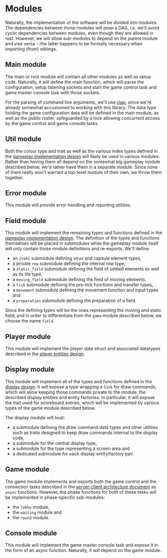 # Modules

Naturally, the implementation of the software will be divided into modules. The
dependencies between those modules will pose a DAG, i.e. we'll avoid cyclic
dependencies between modules, even though they are allowed in rust. However, we
will allow sub-modules to depend on the parent module and vise versa --the
latter happens to be formally necessary when importing (from) siblings.


## Main module

The main or root module will contain all other modules as well as setup code.
Naturally, it will define the main function, which will parse the configuration,
setup listening sockets and start the game control task and game master console
task with those sockets.

For the parsing of command line arguments, we'll use [clap](https://clap.rs/),
since we're already somewhat accustomed to working with this library. The data
type holding the game configuration data will be defined in the main module, as
well as the public roster, safeguarded by a lock allowing concurrent access by
the game control and game console tasks.


## Util module

Both the colour type and trait as well as the various index types defined in the
[gameplay implementation design](Gameplay.md) will likely be used in various
modules. Rather than having them all depend on the somewhat big gameplay module
described below, we'd rather have them in a separate module. Since none of them
really won't warrant a top-level module of their own, we throw them together.


## Error module

This module will provide error handling and reporting utilities.


## Field module

This module will implement the remaining types and functions defined in the
[gameplay implementation design](Gameplay.md). The definition of the types and
functions themselves will be placed in submodules while the gameplay module
itself will only contain those module definitions and re-exports. We'll define:

 * an `items` submodule defining virus and capsule element types,
 * a private `row` submodule defining the internal row type,
 * a `static_field` submodule defining the field of settled elements as well as
   its tile type,
 * a `moving_field` submodule defining the field of moving elements,
 * a `tick` submodule defining the pre-tick functions and transfer types,
 * a `movement` submodule defining the movement function and input types and
 * a `preparation` submodule defining the preparation of a field.

Since the defining types will be the ones representing the moving and static
field, and in order to differentiate from the `game` module described below, we
choose the name `field`.


## Player module

This module will implement the player data struct and associated datatypes
described in the [player entities design](Player.md).


## Display module

This module will implement all of the types and functions defined in the
[display design](Display.md). It will expose a type wrapping a `Sink` for
draw commands, which will allow keeping those commands private to the module,
the described display entities and entity factories. In particular, it will
expose the trait used for scoreboard entries, which will be implemented by
various types of the game module described below.

The display module will host:
 * a submodule defining the draw command data types and other utilities such as
   traits designed to keep draw commands internal to the display code,
 * a submodule for the central display type,
 * a submodule for the type representing a screen area and
 * a dedicated submodule for each display entity/factory pair.


## Game module

The game module implements and exports both the game control and the connection
tasks described in the [server-client architecture document](ServerClient.md) as
`async` functions. However, the phase functions for both of these tasks will be
implemented in phase-specific sub-modules:

 * the `lobby` module,
 * the `waiting` module and
 * the `round` module.


## Console module

This module will implement the game master console task and expose it in the
form of an async function. Naturally, it will depend on the game module.

